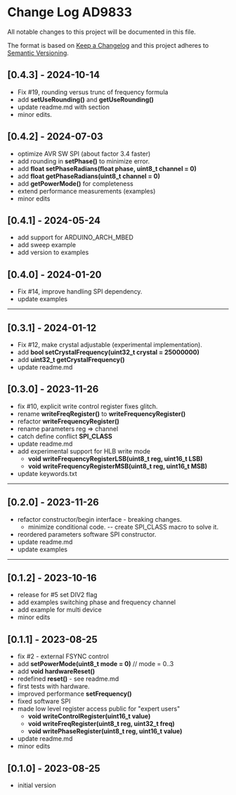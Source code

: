 # Change Log AD9833

All notable changes to this project will be documented in this file.

The format is based on [Keep a Changelog](http://keepachangelog.com/)
and this project adheres to [Semantic Versioning](http://semver.org/).


## [0.4.3] - 2024-10-14
- Fix #19, rounding versus trunc of frequency formula
- add **setUseRounding()** and **getUseRounding()**
- update readme.md with section
- minor edits.

## [0.4.2] - 2024-07-03
- optimize AVR SW SPI (about factor 3.4 faster)
- add rounding in **setPhase()** to minimize error.
- add **float setPhaseRadians(float phase, uint8_t channel = 0)**
- add **float getPhaseRadians(uint8_t channel = 0)**
- add **getPowerMode()** for completeness
- extend performance measurements (examples)
- minor edits

## [0.4.1] - 2024-05-24
- add support for ARDUINO_ARCH_MBED
- add sweep example
- add version to examples

## [0.4.0] - 2024-01-20
- Fix #14, improve handling SPI dependency.
- update examples

----

## [0.3.1] - 2024-01-12
- Fix #12, make crystal adjustable (experimental implementation).
- add **bool setCrystalFrequency(uint32_t crystal = 25000000)**
- add **uint32_t getCrystalFrequency()**
- update readme.md

## [0.3.0] - 2023-11-26
- fix #10, explicit write control register fixes glitch.
- rename **writeFreqRegister()** to **writeFrequencyRegister()**
- refactor **writeFrequencyRegister()**
- rename  parameters reg => channel
- catch define conflict __SPI_CLASS__
- update readme.md
- add experimental support for HLB write mode
  - **void writeFrequencyRegisterLSB(uint8_t reg, uint16_t LSB)**
  - **void writeFrequencyRegisterMSB(uint8_t reg, uint16_t MSB)**
- update keywords.txt

----

## [0.2.0] - 2023-11-26
- refactor constructor/begin interface - breaking changes.
  - minimize conditional code. -- create SPI_CLASS macro to solve it.
- reordered parameters software SPI constructor.
- update readme.md
- update examples

----

## [0.1.2] - 2023-10-16
- release for #5 set DIV2 flag
- add examples switching phase and frequency channel
- add example for multi device
- minor edits

## [0.1.1] - 2023-08-25
- fix #2 - external FSYNC control
- add **setPowerMode(uint8_t mode = 0)**  //  mode = 0..3
- add **void hardwareReset()**
- redefined **reset()** - see readme.md
- first tests with hardware.
- improved performance **setFrequency()**
- fixed software SPI
- made low level register access public for "expert users"
  - **void writeControlRegister(uint16_t value)**
  - **void writeFreqRegister(uint8_t reg, uint32_t freq)**
  - **void writePhaseRegister(uint8_t reg, uint16_t value)**
- update readme.md
- minor edits

## [0.1.0] - 2023-08-25
- initial version

